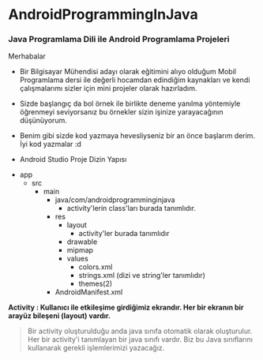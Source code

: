 # AndroidProgrammingInJava
### Java Programlama Dili ile Android Programlama Projeleri
 
Merhabalar

- Bir Bilgisayar Mühendisi adayı olarak eğitimini alıyo olduğum Mobil Programlama dersi ile değerli hocamdan edindiğim kaynakları 
ve kendi çalışmalarımı sizler için mini projeler olarak hazırladım.
- Sizde başlangıç da bol örnek ile birlikte deneme yanılma yöntemiyle öğrenmeyi seviyorsanız bu örnekler sizin işinize yarayacağının düşünüyorum.
- Benim gibi sizde kod yazmaya hevesliyseniz bir an önce başlarım derim. İyi kod yazmalar :d

- Android Studio Proje Dizin Yapısı
+ app
   + src
     + main
       + java/com/androidprogramminginjava
          + activity'lerin class'ları burada tanımlıdır.
       + res
         + layout
            + activity'ler burada tanımlıdır
         + drawable 
         + mipmap
         + values
           + colors.xml
           + strings.xml (dizi ve string'ler tanımlıdır)
           + themes(2)
       + AndroidManifest.xml


**Activity : Kullanıcı ile etkileşime girdiğimiz ekrandır. Her bir ekranın bir arayüz bileşeni (layout) vardır.**
>Bir activity oluşturulduğu anda java sınıfa otomatik olarak oluşturulur. Her bir activity'i tanımlayan bir java sınıfı vardır.
>Biz bu Java sınıflarını kullanarak gerekli işlemlerimizi yazacağız.
   
           
           
        
        
     

    
        
